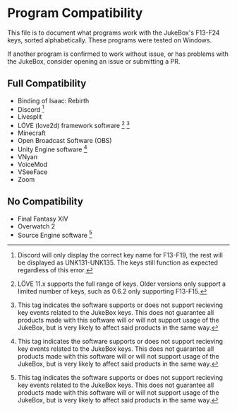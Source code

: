 # Program Compatibility
This file is to document what programs work with the JukeBox's F13-F24 keys, sorted alphabetically. These programs were tested on Windows.

If another program is confirmed to work without issue, or has problems with the JukeBox, consider opening an issue or submitting a PR.

## Full Compatibility
- Binding of Isaac: Rebirth
- Discord [^discord]
- Livesplit
- LÖVE (love2d) framework software [^love2d] [^enginesoftware]
- Minecraft
- Open Broadcast Software (OBS)
- Unity Engine software [^enginesoftware]
- VNyan
- VoiceMod
- VSeeFace
- Zoom

## No Compatibility
- Final Fantasy XIV
- Overwatch 2
- Source Engine software [^enginesoftware]

[^discord]: Discord will only display the correct key name for F13-F19, the rest will be displayed as UNK131-UNK135. The keys still function as expected regardless of this error.
[^love2d]: LÖVE 11.x supports the full range of keys. Older versions only support a limited number of keys, such as 0.6.2 only supporting F13-F15.
[^enginesoftware]: This tag indicates the software supports or does not support recieving key events related to the JukeBox keys. This does not guarantee all products made with this software will or will not support usage of the JukeBox, but is very likely to affect said products in the same way.
